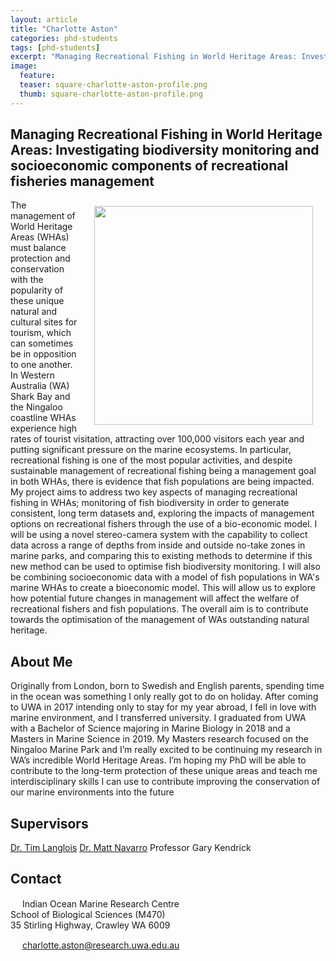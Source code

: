 ```yaml
---
layout: article
title: "Charlotte Aston"
categories: phd-students
tags: [phd-students]
excerpt: "Managing Recreational Fishing in World Heritage Areas: Investigating biodiversity monitoring and socioeconomic components of recreational fisheries management"
image:
  feature: 
  teaser: square-charlotte-aston-profile.png
  thumb: square-charlotte-aston-profile.png
---
```

## Managing Recreational Fishing in World Heritage Areas: Investigating biodiversity monitoring and socioeconomic components of recreational fisheries management
<img src='/images/square-charlotte-aston-profile.png' align='right' width="350" hspace="20" vspace="10">

The management of World Heritage Areas (WHAs) must balance protection and conservation with the popularity of these unique natural and cultural sites for tourism, which can sometimes be in opposition to one another. In Western Australia (WA) Shark Bay and the Ningaloo coastline WHAs experience high rates of tourist visitation, attracting over 100,000 visitors each year and putting significant pressure on the marine ecosystems. In particular, recreational fishing is one of the most popular activities, and despite sustainable management of recreational fishing being a management goal in both WHAs, there is evidence that fish populations are being impacted. My project aims to address two key aspects of managing recreational fishing in WHAs; monitoring of fish biodiversity in order to generate consistent, long term datasets and, exploring the impacts of management options on recreational fishers through the use of a bio-economic model. I will be using a novel stereo-camera system with the capability to collect data across a range of depths from inside and outside no-take zones in marine parks, and comparing this to existing methods to determine if this new method can be used to optimise fish biodiversity monitoring. I will also be combining socioeconomic data with a model of fish populations in WA's marine WHAs to create a bioeconomic model. This will allow us to explore how potential future changes in management will affect the welfare of recreational fishers and fish populations. The overall aim is to contribute towards the optimisation of the management of WAs outstanding natural heritage.

## About Me
Originally from London, born to Swedish and English parents, spending time in the ocean was something I only really got to do on holiday. After coming to UWA in 2017 intending only to stay for my year abroad, I fell in love with marine environment, and I transferred university. I graduated from UWA with a Bachelor of Science majoring in Marine Biology in 2018 and a Masters in Marine Science in 2019. My Masters research focused on the Ningaloo Marine Park and I’m really excited to be continuing my research in WA’s incredible World Heritage Areas. I’m hoping my PhD will be able to contribute to the long-term protection of these unique areas and teach me interdisciplinary skills I can use to contribute improving the conservation of our marine environments into the future

## Supervisors
[Dr. Tim Langlois](https://marineecology.io/researchers/tim-langlois/ "Tim Langlois")
[Dr. Matt Navarro](https://marineecology.io/researchers/matthew-navarro/)
Professor Gary Kendrick


## Contact
<img src='/images/icons/building-regular.svg' width="15px"> Indian Ocean Marine Research Centre <br>
School of Biological Sciences (M470)<br>
35 Stirling Highway, Crawley WA 6009</p>

<img src='/images/icons/envelope-regular.svg' width="15px"> <a href="charlotte.aston@research.uwa.edu.au">charlotte.aston@research.uwa.edu.au</a><br>
